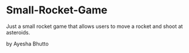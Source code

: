 # Small-Rocket-Game
Just a small rocket game that allows users to move a rocket and shoot at asteroids.  

by Ayesha Bhutto 
